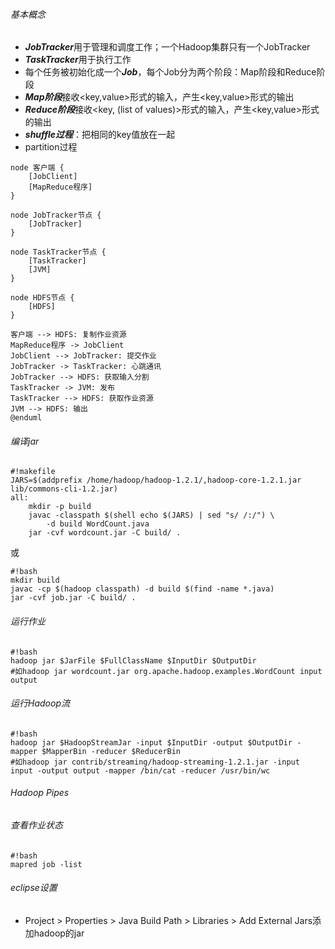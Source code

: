 ###### 基本概念
* ***JobTracker***用于管理和调度工作；一个Hadoop集群只有一个JobTracker
* ***TaskTracker***用于执行工作
* 每个任务被初始化成一个***Job***，每个Job分为两个阶段：Map阶段和Reduce阶段
* ***Map阶段***接收<key,value\>形式的输入，产生<key,value\>形式的输出
* ***Reduce阶段***接收<key, (list of values)\>形式的输入，产生<key,value\>形式的输出
* ***shuffle过程***：把相同的key值放在一起
* partition过程

```uml @startuml
node 客户端 {
    [JobClient]
    [MapReduce程序]
}

node JobTracker节点 {
    [JobTracker]
}

node TaskTracker节点 {
    [TaskTracker]
    [JVM]
}

node HDFS节点 {
    [HDFS]
}

客户端 --> HDFS: 复制作业资源
MapReduce程序 -> JobClient
JobClient --> JobTracker: 提交作业
JobTracker -> TaskTracker: 心跳通讯
JobTracker --> HDFS: 获取输入分割
TaskTracker -> JVM: 发布
TaskTracker --> HDFS: 获取作业资源
JVM --> HDFS: 输出
@enduml
```

###### 编译jar
```
#!makefile
JARS=$(addprefix /home/hadoop/hadoop-1.2.1/,hadoop-core-1.2.1.jar lib/commons-cli-1.2.jar)
all:
    mkdir -p build
    javac -classpath $(shell echo $(JARS) | sed "s/ /:/") \
        -d build WordCount.java
    jar -cvf wordcount.jar -C build/ .
```

或
```
#!bash
mkdir build
javac -cp $(hadoop classpath) -d build $(find -name *.java)
jar -cvf job.jar -C build/ .
```
###### 运行作业
```
#!bash
hadoop jar $JarFile $FullClassName $InputDir $OutputDir
#如hadoop jar wordcount.jar org.apache.hadoop.examples.WordCount input output
```

###### 运行Hadoop流
```
#!bash
hadoop jar $HadoopStreamJar -input $InputDir -output $OutputDir -mapper $MapperBin -reducer $ReducerBin
#如hadoop jar contrib/streaming/hadoop-streaming-1.2.1.jar -input input -output output -mapper /bin/cat -reducer /usr/bin/wc
```

###### Hadoop Pipes


###### 查看作业状态
```
#!bash
mapred job -list
```


###### eclipse设置
* Project > Properties > Java Build Path > Libraries > Add External Jars添加hadoop的jar